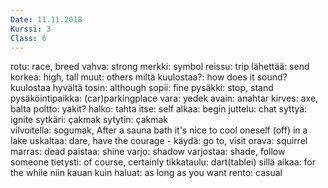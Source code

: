 ```yaml
---
Date: 11.11.2018
Kurssi: 3
Class: 6
---
```


rotu: race, breed
vahva: strong
merkki: symbol
reissu: trip
lähettää: send
korkea: high, tall
muut: others
miltä kuulostaa?: how does it sound?
kuulostaa hyvältä
tosin: although
sopii: fine
pysäkki: stop, stand
pysäköintipaikka: (car)parkingplace
vara: yedek
avain: anahtar
kirves: axe, balta
poltto: yakit?
halko: tahta
itse: self
alkaa: begin
juttelu: chat
syttyä: ignite
sytkäri: çakmak
sytytin: çakmak   
vilvoitella: sogumak, After a sauna bath it's nice to cool oneself (off) in a lake
uskaltaa: dare, have the courage -
käydä: go to, visit
orava: squirrel
marras: dead
paistaa: shine
varjo: shadow
varjostaa: shade, follow someone
tietysti: of course, certainly
tikkataulu: dart(tablei)
sillä aikaa: for the while
niin kauan kuin haluat: as long as you want
rento: casual
